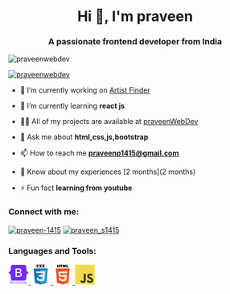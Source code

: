<h1 align="center">Hi 👋, I'm praveen</h1>
<h3 align="center">A passionate frontend developer from India</h3>

<p align="left"> <img src="https://komarev.com/ghpvc/?username=praveenwebdev&label=Profile%20views&color=0e75b6&style=flat" alt="praveenwebdev" /> </p>

<p align="left"> <a href="https://github.com/ryo-ma/github-profile-trophy"><img src="https://github-profile-trophy.vercel.app/?username=praveenwebdev" alt="praveenwebdev" /></a> </p>

- 🔭 I’m currently working on [Artist Finder](https://github.com/praveenWebDev/Artist-Finder/tree/main/Artist_Finder)

- 🌱 I’m currently learning **react js**

- 👨‍💻 All of my projects are available at [praveenWebDev](praveenWebDev)

- 💬 Ask me about **html,css,js,bootstrap**

- 📫 How to reach me **praveenp1415@gmail.com**

- 📄 Know about my experiences [2 months](2 months)

- ⚡ Fun fact **learning from youtube**

<h3 align="left">Connect with me:</h3>
<p align="left">
<a href="https://linkedin.com/in/praveen-1415" target="blank"><img align="center" src="https://raw.githubusercontent.com/rahuldkjain/github-profile-readme-generator/master/src/images/icons/Social/linked-in-alt.svg" alt="praveen-1415" height="30" width="40" /></a>
<a href="https://instagram.com/praveen_s1415" target="blank"><img align="center" src="https://raw.githubusercontent.com/rahuldkjain/github-profile-readme-generator/master/src/images/icons/Social/instagram.svg" alt="praveen_s1415" height="30" width="40" /></a>
</p>

<h3 align="left">Languages and Tools:</h3>
<p align="left"> <a href="https://getbootstrap.com" target="_blank" rel="noreferrer"> <img src="https://raw.githubusercontent.com/devicons/devicon/master/icons/bootstrap/bootstrap-plain-wordmark.svg" alt="bootstrap" width="40" height="40"/> </a> <a href="https://www.w3schools.com/css/" target="_blank" rel="noreferrer"> <img src="https://raw.githubusercontent.com/devicons/devicon/master/icons/css3/css3-original-wordmark.svg" alt="css3" width="40" height="40"/> </a> <a href="https://www.w3.org/html/" target="_blank" rel="noreferrer"> <img src="https://raw.githubusercontent.com/devicons/devicon/master/icons/html5/html5-original-wordmark.svg" alt="html5" width="40" height="40"/> </a> <a href="https://developer.mozilla.org/en-US/docs/Web/JavaScript" target="_blank" rel="noreferrer"> <img src="https://raw.githubusercontent.com/devicons/devicon/master/icons/javascript/javascript-original.svg" alt="javascript" width="40" height="40"/> </a> </p>
